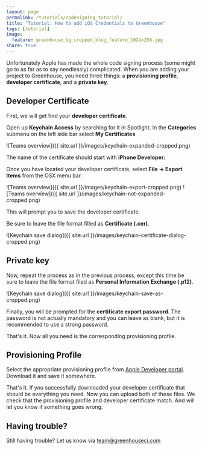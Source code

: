 ```yaml
---
layout: page
permalink: /tutorials/codesigning_tutorial/
title: "Tutorial: How to add iOS Credentials to Greenhouse"
tags: [tutorial]
image:
  feature: greenhouse_bg_cropped_blog_feature_1024x256.jpg
share: true
---
```


Unfortunately Apple has made the whole code signing process (some might go to as far as to say needlessly) complicated. 
When you are adding your project to Greenhouse, you need three things: a **provisioning profile**, **developer certificate**, and a **private key**.


Developer Certificate
----------------------

First, we will get find your **developer certificate**. 

Open up **Keychain Access** by searching for it in Spotlight. 
In the **Categories** submenu on the left side bar select **My Certificates**

![Teams overview]({{ site.url }}/images/keychain-expanded-cropped.png)

The name of the certificate should start with **iPhone Developer:**

Once you have located your developer certificate, select **File -> Export Items** from the OSX menu bar.

![Teams overview]({{ site.url }}/images/keychain-export-cropped.png)
![Teams overview]({{ site.url }}/images/keychain-not-expanded-cropped.png)

This will prompt you to save the developer certificate. 

Be sure to leave the file format filled as **Certificate (.cer)**.

![Keychain save dialog]({{ site.url }}/images/keychain-certificate-dialog-cropped.png)


Private key 
----------------------
Now, repeat the process as in the previous process, except this time be  sure to leave the file format filed as **Personal Information Exchange (.p12)**.

![Keychain save dialog]({{ site.url }}/images/keychain-save-as-cropped.png)

Finally, you will be prompted for the **certificate export password**. The password is not actually mandatory and you can leave as blank, but it is recommended to use a strong password.

That's it. Now all you need is the corresponding provisioning profile.

Provisioning Profile
--------------------
Select the appropriate provisioning profile from <a href="https://developer.apple.com/account/ios/profile/profileList.action">Apple Developer portal</a>.
Download it and save it somewhere.


That's it. If you successfully downloaded your developer certificate that should be everything you need. Now you can upload both of these files. 
We check that the provisioning profile and developer certificate match. And will let you know if something goes wrong.


Having trouble?
--------------
Still having trouble? Let us know via team@greenhouseci.com
